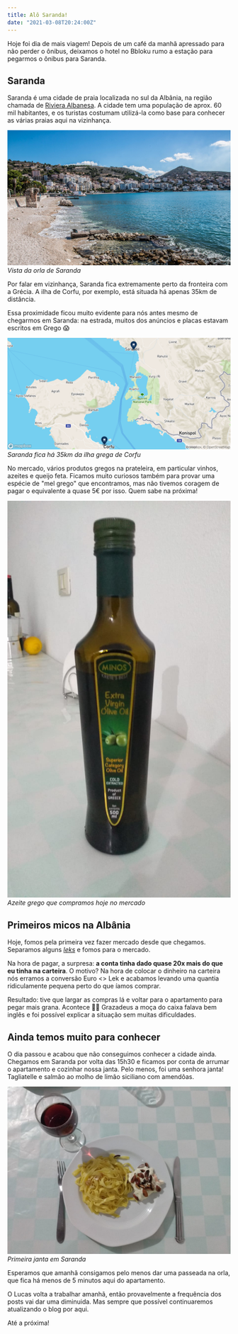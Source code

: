 ```yaml
---
title: Alô Saranda!
date: "2021-03-08T20:24:00Z"
---
```


Hoje foi dia de mais viagem! Depois de um café da manhã apressado para não perder o ônibus, deixamos o hotel no Bbloku rumo a estação para pegarmos o ônibus para Saranda.

## Saranda

Saranda é uma cidade de praia localizada no sul da Albânia, na região chamada de [Riviera Albanesa](https://en.wikipedia.org/wiki/Albanian_Riviera). A cidade tem uma população de aprox. 60 mil habitantes, e os turistas costumam utilizá-la como base para conhecer as várias praias aqui na vizinhança.

![Saranda](./saranda.jpg)
*Vista da orla de Saranda*

Por falar em vizinhança, Saranda fica extremamente perto da fronteira com a Grécia. A ilha de Corfu, por exemplo, está situada há apenas 35km de distância.

Essa proximidade ficou muito evidente para nós antes mesmo de chegarmos em Saranda: na estrada, muitos dos anúncios e placas estavam escritos em Grego 😱

![Saranda](./mapa_saranda_grecia.png)
*Saranda fica há 35km da ilha grega de Corfu*

No mercado, vários produtos gregos na prateleira, em particular vinhos, azeites e queijo feta. Ficamos muito curiosos também para provar uma espécie de "mel grego" que encontramos, mas não tivemos coragem de pagar o equivalente a quase 5€ por isso. Quem sabe na próxima!

![Azeite grego](./azeite_grego.jpg)
*Azeite grego que compramos hoje no mercado*

## Primeiros micos na Albânia

Hoje, fomos pela primeira vez fazer mercado desde que chegamos. Separamos alguns [*leks*](https://pt.wikipedia.org/wiki/Lek) e fomos para o mercado. 

Na hora de pagar, a surpresa: **a conta tinha dado quase 20x mais do que eu tinha na carteira**. O motivo? Na hora de colocar o dinheiro na carteira nós erramos a conversão Euro <> Lek e acabamos levando uma quantia ridiculamente pequena perto do que íamos comprar.

Resultado: tive que largar as compras lá e voltar para o apartamento para pegar mais grana. Acontece 🤷‍♂️ Grazadeus a moça do caixa falava bem inglês e foi possível explicar a situação sem muitas dificuldades.

## Ainda temos muito para conhecer

O dia passou e acabou que não conseguimos conhecer a cidade ainda. Chegamos em Saranda por volta das 15h30 e ficamos por conta de arrumar o apartamento e cozinhar nossa janta. Pelo menos, foi uma senhora janta! Tagliatelle e salmão ao molho de limão siciliano com amendôas.

![Primeira janta em Saranda](./primeira_janta_saranda.jpg)
*Primeira janta em Saranda*

Esperamos que amanhã consigamos pelo menos dar uma passeada na orla, que fica há menos de 5 minutos aqui do apartamento.

O Lucas volta a trabalhar amanhã, então provavelmente a frequência dos posts vai dar uma diminuida. Mas sempre que possível continuaremos atualizando o blog por aqui.

Até a próxima!
